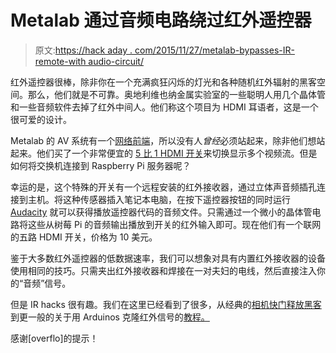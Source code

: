 # Metalab 通过音频电路绕过红外遥控器

> 原文:[https://hack aday . com/2015/11/27/metalab-bypasses-IR-remote-with audio-circuit/](https://hackaday.com/2015/11/27/metalab-bypasses-ir-remote-with-audio-circuit/)

红外遥控器很棒，除非你在一个充满疯狂闪烁的灯光和各种随机红外辐射的黑客空间。那么，他们就是不可靠。奥地利维也纳金属实验室的一些聪明人用几个晶体管和一些音频软件去掉了红外中间人。他们称这个项目为 HDMI 耳语者，这是一个很可爱的设计。

Metalab 的 AV 系统有一个[网络前端](https://metalab.at/wiki/Slackomatic)，所以没有人*曾经*必须站起来，除非他们想站起来。他们买了一个非常便宜的 [5 比 1 HDMI 开关](http://www.aliexpress.com/item/Mini-5-Port-1080P-HDMI-Splitter-Switch-Switcher-Box-Selector-With-IR-Remote-Splitter-5port-HDMI/1578147382.html)来切换显示多个视频流。但是如何将交换机连接到 Raspberry Pi 服务器呢？

幸运的是，这个特殊的开关有一个远程安装的红外接收器，通过立体声音频插孔连接到主机。将这种传感器插入笔记本电脑，在按下遥控器按钮的同时运行 [Audacity](http://web.audacityteam.org/) 就可以获得播放遥控器代码的音频文件。只需通过一个微小的晶体管电路将这些从树莓 Pi 的音频输出播放到开关的红外输入即可。现在他们有一个联网的五路 HDMI 开关，价格为 10 美元。

鉴于大多数红外遥控器的低数据速率，我们可以想象对具有内置红外接收器的设备使用相同的技巧。只需夹出红外接收器和焊接在一对夫妇的电线，然后直接注入你的“音频”信号。

但是 IR hacks 很有趣。我们在这里已经看到了很多，从经典的[相机快门释放黑客](http://hackaday.com/2011/12/08/ir-remote-for-dslr-cameras/)到更一般的关于用 Arduinos 克隆红外信号的[教程。](http://hackaday.com/2013/11/20/primer-tutorials-for-arduino-ir-remote-cloning-and-keyboard-simulation/)

感谢[overflo]的提示！